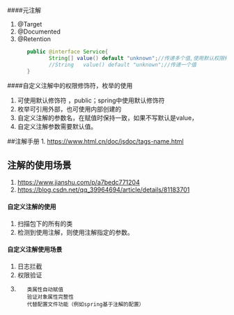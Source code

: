 ####元注解  
1. @Target
2. @Documented
3. @Retention
    ```java
       public @interface Service{
              String[] value() default "unknown";//传递多个值,使用默认权限修饰符，或public
              //String   value() default "unknown";//传递一个值
       }
    ```

####自定义注解中的权限修饰符，枚举的使用
1. 可使用默认修饰符  ，public；spring中使用默认修饰符
2. 枚举可引用外部，也可使用内部创建的
3. 自定义注解的参数名，在赋值时保持一致，如果不写默认是value，
4. 自定义注解参数需要默认值。

##注解手册
    1. https://www.html.cn/doc/jsdoc/tags-name.html
    
## 注解的使用场景
1. https://www.jianshu.com/p/a7bedc771204
1. https://blog.csdn.net/qq_39964694/article/details/81183701

#### 自定义注解的使用
1. 扫描包下的所有的类
2. 检测到使用注解，则使用注解指定的参数。

#### 自定义注解使用场景
1. 日志拦截
2. 权限验证
3.    
      ```      
         类属性自动赋值
         验证对象属性完整性
         代替配置文件功能（例如spring基于注解的配置）
   ```
     




